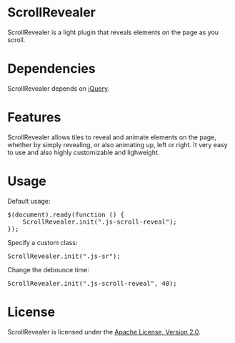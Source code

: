 ScrollRevealer
===========

ScrollRevealer is a light plugin that reveals elements on the page as you scroll.

Dependencies
========

ScrollRevealer depends on [jQuery](http://jquery.com).

Features
========

ScrollRevealer allows tiles to reveal and animate elements on the page, whether by simply revealing, or also animating up, left or right.
It very easy to use and also highly customizable and lighweight.

Usage
========

Default usage:

<pre>
$(document).ready(function () {
    ScrollRevealer.init(".js-scroll-reveal");
});
</pre>

Specify a custom class:

<pre>
ScrollRevealer.init(".js-sr");
</pre>

Change the debounce time:

<pre>
ScrollRevealer.init(".js-scroll-reveal", 40);
</pre>


License
========

ScrollRevealer is licensed under the [Apache License, Version 2.0](http://www.apache.org/licenses/LICENSE-2.0).